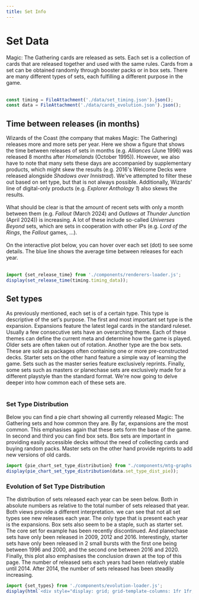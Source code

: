 ```yaml
---
title: Set Info
---
```


# Set Data
<div>
Magic: The Gathering cards are released as sets. Each set is a collection of cards that are released together and used with the same rules. Cards from a set can be obtained randomly through booster packs or in box sets. There are many different types of sets, each fulfilling a different purpose in the game.
</div>
<br>

```js
const timing = FileAttachment('./data/set_timing.json').json();
const data = FileAttachment('./data/cards_evolution.json').json();
```

## Time between releases (in months)
<div>
Wizards of the Coast (the company that makes Magic: The Gathering) releases more and more sets per year.
Here we show a figure that shows the time between releases of sets in months (e.g. <i>Alliances</i> (June 1996) was released 8 months after <i>Homelands</i> (October 1995)).
However, we also have to note that many sets these days are accompanied by supplementary products, which might skew the results (e.g. 2016's Welcome Decks were released alongside <i>Shadows over Innistrad</i>). 
We've attempted to filter these out based on set type, but that is not always possible.
Additionally, Wizards' line of digital-only products (e.g. <i>Explorer Anthology 1</i>) also skews the results.
</div>
<br>
<div>
What should be clear is that the amount of recent sets with only a month between them (e.g. <i>Fallout</i> (March 2024) and <i>Outlaws at Thunder Junction</i> (April 2024)) is increasing.
A lot of these include so-called <i>Universes Beyond</i> sets, which are sets in cooperation with other IPs (e.g. <i>Lord of the Rings</i>, the <i>Fallout</i> games, ...).
</div>
<br>
<div>
On the interactive plot below, you can hover over each set (dot) to see some details.
The blue line shows the average time between releases for each year.
</div>
<br>

```js
import {set_release_time} from './components/renderers-loader.js';
display(set_release_time(timing.timing_data));
```

## Set types
<div>
As previously mentioned, each set is of a certain type. This type is descriptive of the set's purpose. The first and most important set type is the expansion. Expansions feature the latest legal cards in the standard ruleset. Usually a few consecutive sets have an overarching theme. Each of these themes can define the current meta and determine how the game is played. Older sets are often taken out of rotation. Another type are the box sets. These are sold as packages often containing one or more pre-constructed decks. Starter sets on the other hand feature a simple way of learning the game. Sets such as the master series feature exclusively reprints. Finally, some sets such as masters or planechase sets are exclusively made for a different playstyle than the standard format. We're now going to delve deeper into how common each of these sets are.
</div>
<br>

### Set Type Distribution
<div>
Below you can find a pie chart showing all currently released Magic: The Gathering sets and how common they are. By far, expansions are the most common. This emphasises again that these sets form the base of the game. In second and third you can find box sets. Box sets are important in providing easily accessible decks without the need of collecting cards and buying random packs. Master sets on the other hand provide reprints to add new versions of old cards.
</div>

```js
import {pie_chart_set_type_distribution} from "./components/mtg-graphs.js";
display(pie_chart_set_type_distribution(data.set_type_dist_pie));
```

### Evolution of Set Type Distribution
<div>
The distribution of sets released each year can be seen below. Both in absolute numbers as relative to the total number of sets released that year. Both views provide a different interpretation. we can see that not all set types see new releases each year. The only type that is present each year is the expansions. Box sets also seem to be a staple, such as starter set. The core set for example has been recently discontinued. And planechase sets have only been released in 2009, 2012 and 2016. Interestingly, starter sets have only been released in 2 small bursts with the first one being between 1996 and 2000, and the second one between 2016 and 2020. 
</div>
<div>
Finally, this plot also emphasises the conclusion drawn at the top of this page. The number of released sets each years had been relatively stable until 2014. After 2014, the number of sets released has been steadily increasing.
</div>

```js
import {set_types} from './components/evolution-loader.js';
display(html`<div style="display: grid; grid-template-columns: 1fr 1fr; column-gap: 20px; row-gap: 20px;">${set_types(data.set_type_dist)}${set_types(data.set_type_dist, true)}</div>`)
```